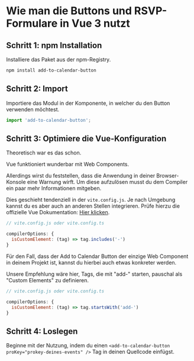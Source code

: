 
# Wie man die Buttons und RSVP-Formulare in Vue 3 nutzt

## Schritt 1: npm Installation

Installiere das Paket aus der npm-Registry.

```bash
npm install add-to-calendar-button
```

## Schritt 2: Import

Importiere das Modul in der Komponente, in welcher du den Button verwenden möchtest.

```javascript
import 'add-to-calendar-button';
```

## Schritt 3: Optimiere die Vue-Konfiguration

Theoretisch war es das schon.

Vue funktioniert wunderbar mit Web Components.

Allerdings wirst du feststellen, dass die Anwendung in deiner Browser-Konsole eine Warnung wirft.
Um diese aufzulösen musst du dem Compiler ein paar mehr Informationen mitgeben.

Dies geschieht tendenziell in der `vite.config.js`. Je nach Umgebung kannst du es aber auch an anderen Stellen integrieren. Prüfe hierzu die offizielle Vue Dokumentation: [Hier klicken](https://vuejs.org/guide/extras/web-components.html#using-custom-elements-in-vue).

```javascript
// vite.config.js oder vite.config.ts

compilerOptions: {
  isCustomElement: (tag) => tag.includes('-')
}
```

Für den Fall, dass der Add to Calendar Button der einzige Web Component in deinem Projekt ist, kannst du hierbei auch etwas konkreter werden.

Unsere Empfehlung wäre hier, Tags, die mit "add-" starten, pauschal als "Custom Elements" zu definieren.

```javascript
// vite.config.js oder vite.config.ts

compilerOptions: {
  isCustomElement: (tag) => tag.startsWith('add-')
}
```

## Schritt 4: Loslegen

Beginne mit der Nutzung, indem du einen `<add-to-calendar-button proKey="prokey-deines-events" />` Tag in deinen Quellcode einfügst.
